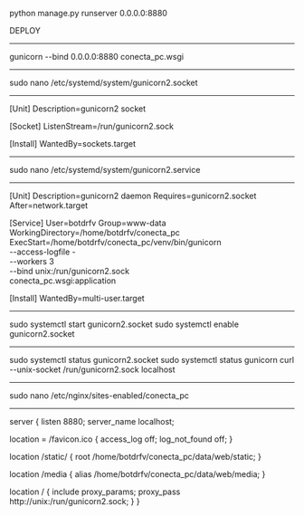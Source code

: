 python manage.py runserver 0.0.0.0:8880

DEPLOY

-------------------------------------------------

gunicorn --bind 0.0.0.0:8880 conecta_pc.wsgi

-------------------------------------------------

sudo nano /etc/systemd/system/gunicorn2.socket

-------------------------------------------------

[Unit] 
Description=gunicorn2 socket

[Socket] 
ListenStream=/run/gunicorn2.sock

[Install] 
WantedBy=sockets.target

-------------------------------------------------

sudo nano /etc/systemd/system/gunicorn2.service

--------------------------------------------------

[Unit] 
Description=gunicorn2 daemon 
Requires=gunicorn2.socket 
After=network.target

[Service] 
User=botdrfv 
Group=www-data 
WorkingDirectory=/home/botdrfv/conecta_pc
ExecStart=/home/botdrfv/conecta_pc/venv/bin/gunicorn \
--access-logfile - \
--workers 3 \
--bind unix:/run/gunicorn2.sock \
conecta_pc.wsgi:application

[Install] 
WantedBy=multi-user.target 

--------------------------------------------------

sudo systemctl start gunicorn2.socket
sudo systemctl enable gunicorn2.socket

--------------------------------------------------

sudo systemctl status gunicorn2.socket sudo systemctl status gunicorn curl --unix-socket /run/gunicorn2.sock localhost

--------------------------------------------------

sudo nano /etc/nginx/sites-enabled/conecta_pc

--------------------------------------------------

server { listen 8880; server_name localhost;

location = /favicon.ico { access_log off; log_not_found off; }

location /static/ {
    root /home/botdrfv/conecta_pc/data/web/static;
}

location /media {
    alias /home/botdrfv/conecta_pc/data/web/media;
}

location / {
    include proxy_params;
    proxy_pass http://unix:/run/gunicorn2.sock;
}
}
